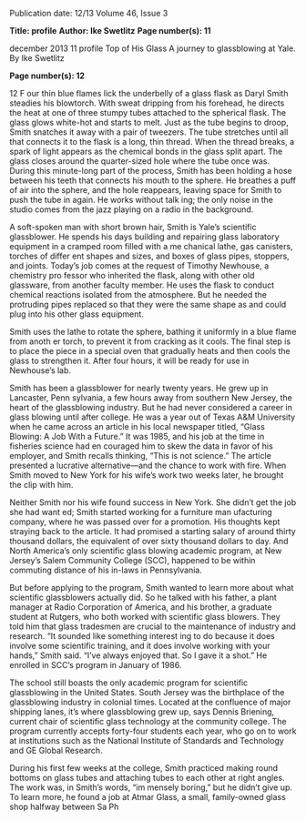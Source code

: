 Publication date: 12/13
Volume 46, Issue 3

**Title: profile**
**Author: Ike Swetlitz**
**Page number(s): 11**

december 2013
11
profile
Top of 
His Glass
A journey to glassblowing 
at Yale.
By Ike Swetlitz



**Page number(s): 12**

12
F
our thin blue flames lick the underbelly 
of a glass flask as Daryl Smith steadies 
his blowtorch. With sweat dripping from 
his forehead, he directs the heat at one of 
three stumpy tubes attached to the spherical 
flask. The glass glows white-hot and starts to 
melt. Just as the tube begins to droop, Smith 
snatches it away with a pair of tweezers. The 
tube stretches until all that connects it to the 
flask is a long, thin thread. When the thread 
breaks, a spark of light appears as the chemical 
bonds in the glass split apart. The glass closes 
around the quarter-sized hole where the tube 
once was. During this minute-long part of the 
process, Smith has been holding a hose between 
his teeth that connects his mouth to the sphere. 
He breathes a puff of air into the sphere, and 
the hole reappears, leaving space for Smith to 
push the tube in again. He works without talk­
ing; the only noise in the studio comes from the 
jazz playing on a radio in the background.


A soft-spoken man with short brown hair, 
Smith is Yale’s scientific glassblower. He spends 
his days building and repairing glass laboratory 
equipment in a cramped room filled with a me­
chanical lathe, gas canisters, torches of differ­
ent shapes and sizes, and boxes of glass pipes, 
stoppers, and joints. Today’s job comes at the 
request of Timothy Newhouse, a chemistry pro­
fessor who inherited the flask, along with other 
old glassware, from another faculty member. 
He uses the flask to conduct chemical reactions 
isolated from the atmosphere. But he needed 
the protruding pipes replaced so that they were 
the same shape as and could plug into his other 
glass equipment.


Smith uses the lathe to rotate the sphere, 
bathing it uniformly in a blue flame from anoth­
er torch, to prevent it from cracking as it cools. 
The final step is to place the piece in a special 
oven that gradually heats and then cools the 
glass to strengthen it. After four hours, it will 
be ready for use in Newhouse’s lab.


Smith has been a glassblower for nearly 
twenty years. He grew up in Lancaster, Penn­
sylvania, a few hours away from southern New 
Jersey, the heart of the glassblowing industry. 
But he had never considered a career in glass­
blowing until after college. He was a year out 
of Texas A&M University when he came across 
an article in his local newspaper titled, “Glass 
Blowing: A Job With a Future.” It was 1985, and 
his job at the time in fisheries science had en­
couraged him to skew the data in favor of his 
employer, and Smith recalls thinking, “This is 
not science.” The article presented a lucrative 
alternative—and the chance to work with fire. 
When Smith moved to New York for his wife’s 
work two weeks later, he brought the clip with 
him.


Neither Smith nor his wife found success in 
New York. She didn’t get the job she had want­
ed; Smith started working for a furniture man­
ufacturing company, where he was passed over 
for a promotion. His thoughts kept straying 
back to the article. It had promised a starting 
salary of around thirty thousand dollars, the 
equivalent of over sixty thousand dollars to­
day. And North America’s only scientific glass­
blowing academic program, at New Jersey’s 
Salem Community College (SCC), happened to 
be within commuting distance of his in-laws in 
Pennsylvania.


But before applying to the program, Smith 
wanted to learn more about what scientific 
glassblowers actually did. So he talked with his 
father, a plant manager at Radio Corporation of 
America, and his brother, a graduate student at 
Rutgers, who both worked with scientific glass­
blowers. They told him that glass tradesmen 
are crucial to the maintenance of industry and 
research. “It sounded like something interest­
ing to do because it does involve some scientific 
training, and it does involve working with your 
hands,” Smith said. “I’ve always enjoyed that. So 
I gave it a shot.” He enrolled in SCC’s program in 
January of 1986.


The school still boasts the only academic 
program for scientific glassblowing in the 
United States. South Jersey was the birthplace 
of the glassblowing industry in colonial times. 
Located at the confluence of major shipping 
lanes, it’s where glassblowing grew up, says 
Dennis Briening, current chair of scientific 
glass technology at the community college. The 
program currently accepts forty-four students 
each year, who go on to work at institutions 
such as the National Institute of Standards and 
Technology and GE Global Research.


During his first few weeks at the college, 
Smith practiced making round bottoms on glass 
tubes and attaching tubes to each other at right 
angles. The work was, in Smith’s words, “im­
mensely boring,” but he didn’t give up. To learn 
more, he found a job at Atmar Glass, a small, 
family-owned glass shop halfway between Sa­
Ph